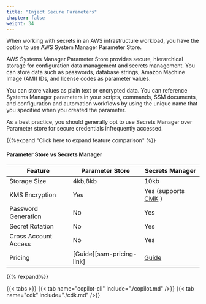 ```yaml
---
title: "Inject Secure Parameters"
chapter: false
weight: 34
---
```


When working with secrets in an AWS infrastructure workload, you have the option to use AWS System Manager Parameter Store.  

AWS Systems Manager Parameter Store provides secure, hierarchical storage for configuration data management and secrets management. You can store data such as passwords, database strings, Amazon Machine Image (AMI) IDs, and license codes as parameter values.

You can store values as plain text or encrypted data. You can reference Systems Manager parameters in your scripts, commands, SSM documents, and configuration and automation workflows by using the unique name that you specified when you created the parameter.

As a best practice, you should generally opt to use Secrets Manager over Parameter store for secure credentials infrequently accessed.

{{%expand "Click here to expand feature comparison" %}}

#### Parameter Store vs Secrets Manager

| Feature | Parameter Store | Secrets Manager |
| ------- | --------------- | --------------- |
| Storage Size | 4kb,8kb| 10kb |
| KMS Encryption | Yes | Yes (supports [CMK](https://docs.aws.amazon.com/kms/latest/developerguide/concepts.html#master_keys) ) |
| Password Generation | No | Yes |
| Secret Rotation | No | Yes |
| Cross Account Access | No | Yes |
| Pricing | [Guide][ssm-pricing-link] | [Guide](https://aws.amazon.com/secrets-manager/pricing/) |
 {{% /expand%}}

{{< tabs >}}
{{< tab name="copilot-cli" include="./copilot.md" />}}
{{< tab name="cdk" include="./cdk.md" />}}
